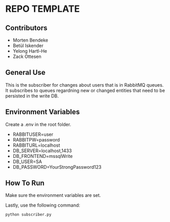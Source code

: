 # REPO TEMPLATE

## Contributors

- Morten Bendeke
- Betül Iskender
- Yelong Hartl-He
- Zack Ottesen

## General Use

This is the subscriber for changes about users that is in RabbitMQ queues.<br>
It subscribes to queues regardning new or changed entities that need to be persisted in the write DB.<br>

## Environment Variables

Create a .env in the root folder.

- RABBITUSER=user
- RABBITPW=password
- RABBITURL=localhost
- DB_SERVER=localhost,1433
- DB_FRONTEND=mssqlWrite
- DB_USER=SA
- DB_PASSWORD=YourStrongPassword123

## How To Run

Make sure the environment variables are set.<br>

Lastly, use the following command:

```bash
python subscriber.py
```
